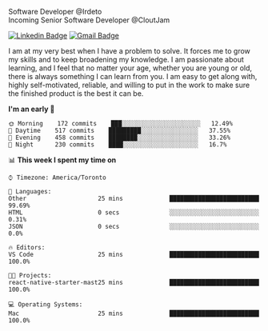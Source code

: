 Software Developer @Irdeto
<br />
Incoming Senior Software Developer @CloutJam

[![Linkedin Badge](https://img.shields.io/badge/-Jesse%20Okeya-6633cc?style=flat-square&logo=Linkedin&logoColor=white&link=https://www.linkedin.com/in/jesse-okeya-45a38510a/)](https://www.linkedin.com/in/jesse-okeya-45a38510a/) 
[![Gmail Badge](https://img.shields.io/badge/-jesseokeya@gmail.com-6633cc?style=flat-square&logo=Gmail&logoColor=white&link=mailto:jesseokeya@gmail.com)](mailto:jesseokeya@gmail.com)

I am at my very best when I have a problem to solve. It forces me to grow my skills and to keep broadening my knowledge. I am passionate about learning, and I feel that no matter your age, whether you are young or old, there is always something I can learn from you. I am easy to get along with, highly self-motivated, reliable, and willing to put in the work to make sure the finished product is the best it can be.

<!--START_SECTION:waka-->
**I'm an early 🐤** 

```text
🌞 Morning    172 commits    ███░░░░░░░░░░░░░░░░░░░░░░   12.49% 
🌆 Daytime    517 commits    █████████░░░░░░░░░░░░░░░░   37.55% 
🌃 Evening    458 commits    ████████░░░░░░░░░░░░░░░░░   33.26% 
🌙 Night      230 commits    ████░░░░░░░░░░░░░░░░░░░░░   16.7%

```


📊 **This week I spent my time on** 

```text
⌚︎ Timezone: America/Toronto

💬 Languages: 
Other                    25 mins             █████████████████████████   99.69% 
HTML                     0 secs              ░░░░░░░░░░░░░░░░░░░░░░░░░   0.31% 
JSON                     0 secs              ░░░░░░░░░░░░░░░░░░░░░░░░░   0.0%

🔥 Editors: 
VS Code                  25 mins             █████████████████████████   100.0%

🐱‍💻 Projects: 
react-native-starter-mast25 mins             █████████████████████████   100.0%

💻 Operating Systems: 
Mac                      25 mins             █████████████████████████   100.0%

```


<!--END_SECTION:waka-->
